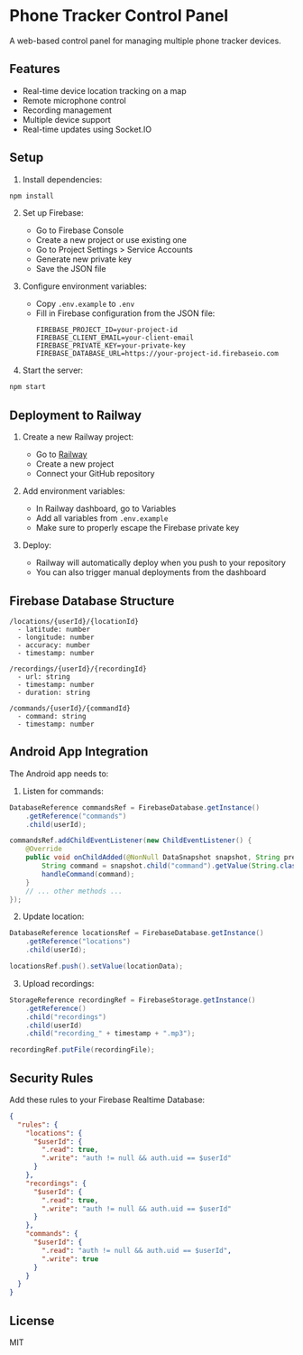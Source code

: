 # Phone Tracker Control Panel

A web-based control panel for managing multiple phone tracker devices.

## Features

- Real-time device location tracking on a map
- Remote microphone control
- Recording management
- Multiple device support
- Real-time updates using Socket.IO

## Setup

1. Install dependencies:
```bash
npm install
```

2. Set up Firebase:
   - Go to Firebase Console
   - Create a new project or use existing one
   - Go to Project Settings > Service Accounts
   - Generate new private key
   - Save the JSON file

3. Configure environment variables:
   - Copy `.env.example` to `.env`
   - Fill in Firebase configuration from the JSON file:
     ```
     FIREBASE_PROJECT_ID=your-project-id
     FIREBASE_CLIENT_EMAIL=your-client-email
     FIREBASE_PRIVATE_KEY=your-private-key
     FIREBASE_DATABASE_URL=https://your-project-id.firebaseio.com
     ```

4. Start the server:
```bash
npm start
```

## Deployment to Railway

1. Create a new Railway project:
   - Go to [Railway](https://railway.app/)
   - Create a new project
   - Connect your GitHub repository

2. Add environment variables:
   - In Railway dashboard, go to Variables
   - Add all variables from `.env.example`
   - Make sure to properly escape the Firebase private key

3. Deploy:
   - Railway will automatically deploy when you push to your repository
   - You can also trigger manual deployments from the dashboard

## Firebase Database Structure

```
/locations/{userId}/{locationId}
  - latitude: number
  - longitude: number
  - accuracy: number
  - timestamp: number

/recordings/{userId}/{recordingId}
  - url: string
  - timestamp: number
  - duration: string

/commands/{userId}/{commandId}
  - command: string
  - timestamp: number
```

## Android App Integration

The Android app needs to:

1. Listen for commands:
```java
DatabaseReference commandsRef = FirebaseDatabase.getInstance()
    .getReference("commands")
    .child(userId);

commandsRef.addChildEventListener(new ChildEventListener() {
    @Override
    public void onChildAdded(@NonNull DataSnapshot snapshot, String previousChildName) {
        String command = snapshot.child("command").getValue(String.class);
        handleCommand(command);
    }
    // ... other methods ...
});
```

2. Update location:
```java
DatabaseReference locationsRef = FirebaseDatabase.getInstance()
    .getReference("locations")
    .child(userId);

locationsRef.push().setValue(locationData);
```

3. Upload recordings:
```java
StorageReference recordingRef = FirebaseStorage.getInstance()
    .getReference()
    .child("recordings")
    .child(userId)
    .child("recording_" + timestamp + ".mp3");

recordingRef.putFile(recordingFile);
```

## Security Rules

Add these rules to your Firebase Realtime Database:

```json
{
  "rules": {
    "locations": {
      "$userId": {
        ".read": true,
        ".write": "auth != null && auth.uid == $userId"
      }
    },
    "recordings": {
      "$userId": {
        ".read": true,
        ".write": "auth != null && auth.uid == $userId"
      }
    },
    "commands": {
      "$userId": {
        ".read": "auth != null && auth.uid == $userId",
        ".write": true
      }
    }
  }
}
```

## License

MIT 